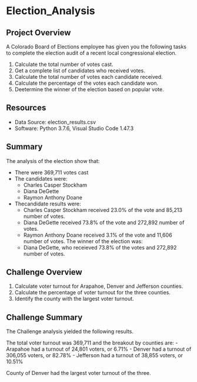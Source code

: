 # Election_Analysis

## Project Overview
A Colorado Board of Elections employee has given you the following tasks to complete the election audit of a recent local congressional election.

1. Calculate the total number of votes cast.
2. Get a complete list of candidates who received votes.
3. Calculate the total number of votes each candidate received.
4. Calculate the percentage of the votes each candidate won.
5. Deetermine the winner of the election based on popular vote.

## Resources
- Data Source:  election_results.csv
- Software:  Python 3.7.6, Visual Studio Code 1.47.3

## Summary
The analysis of the election show that:
- There were 369,711 votes cast
- The candidates were:
    - Charles Casper Stockham
    - Diana DeGette
    - Raymon Anthony Doane
 - Thecandidate results were:
    - Charles Casper Stockham received 23.0% of the vote and 85,213 number of votes.
    - Diana DeGette received 73.8% of the vote and 272,892 number of votes.
    - Raymon Anthony Doane received 3.1% of the vote and 11,606 number of votes.
 The winner of the election was:
    - Diana DeGette, who receieved 73.8% of the votes and 272,892 number of votes.

## Challenge Overview
1. Calculate voter turnout for Arapahoe, Denver and Jefferson counties.
2. Calculate the percentage of voter turnout for the three counties.
3. Identify the county with the largest voter turnout.
 
 ## Challenge Summary
 The Challenge analysis yielded the following results.
 
 The total voter turnout was 369,711 and the breakout by counties are:
    - Arapahoe had a turnout of 24,801 voters, or 6.71%
    - Denver had a turnout of 306,055 voters, or 82.78%
    - Jefferson had a turnout of 38,855 voters, or 10.51%
 
 County of Denver had the largest voter turnout of the three.

